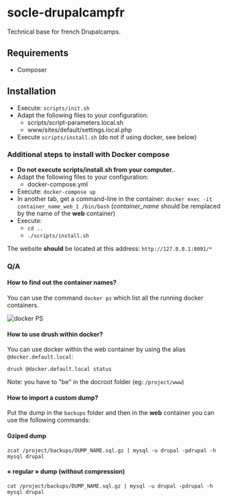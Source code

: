 # socle-drupalcampfr

Technical base for french Drupalcamps.

## Requirements

* Composer

## Installation

* Execute: `scripts/init.sh`
* Adapt the following files to your configuration:
  * scripts/script-parameters.local.sh
  * www/sites/default/settings.local.php
* Execute `scripts/install.sh` (do not if using docker, see below)

### Additional steps to install with Docker compose

* **Do not execute scripts/install.sh from your computer.**.
* Adapt the following files to your configuration:
  * docker-compose.yml
* Execute: `docker-compose up`
* In another tab, get a command-line in the container:
`docker exec -it container_name_web_1 /bin/bash` (*container_name* should be remplaced by the name of the **web** container)
* Execute:
  * `cd ..`
  * `./scripts/install.sh`

The website **should** be located at this address: `http://127.0.0.1:8091/*`

### Q/A
#### How to find out the container names?
You can use the command `docker ps` which list all the running docker containers.

![docker PS](http://i.imgur.com/SDgHsqs.png)

#### How to use drush within docker?
You can use docker within the web container by using the alias `@docker.default.local`:

```
drush @docker.default.local status
```

Note: you have to "be" in the docroot folder (eg: `/project/www`)

#### How to import a custom dump?

Put the dump in the `backups` folder and then in the **web** container you can use the following commands:

#### Gziped dump
```
zcat /project/backups/DUMP_NAME.sql.gz | mysql -u drupal -pdrupal -h mysql drupal
```

#### « regular » dump (without compression)
```
cat /project/backups/DUMP_NAME.sql.gz | mysql -u drupal -pdrupal -h mysql drupal
```

